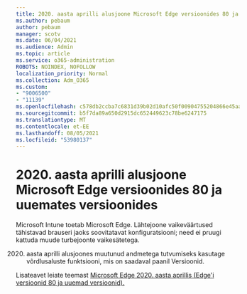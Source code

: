 ```yaml
---
title: 2020. aasta aprilli alusjoone Microsoft Edge versioonides 80 ja uuemates versioonides
ms.author: pebaum
author: pebaum
manager: scotv
ms.date: 06/04/2021
ms.audience: Admin
ms.topic: article
ms.service: o365-administration
ROBOTS: NOINDEX, NOFOLLOW
localization_priority: Normal
ms.collection: Adm_O365
ms.custom:
- "9006500"
- "11139"
ms.openlocfilehash: c578db2ccba7c6831d39b02d10afc50f00904755204866e45aa4eb2ec313a8e3
ms.sourcegitcommit: b5f7da89a650d2915dc652449623c78be6247175
ms.translationtype: MT
ms.contentlocale: et-EE
ms.lasthandoff: 08/05/2021
ms.locfileid: "53980137"
---
```

# <a name="view-the-april-2020-baseline-for-microsoft-edge-versions-80-and-later"></a>2020. aasta aprilli alusjoone Microsoft Edge versioonides 80 ja uuemates versioonides

Microsoft Intune toetab Microsoft Edge. Lähtejoone vaikeväärtused tähistavad brauseri jaoks soovitatavat konfiguratsiooni; need ei pruugi kattuda muude turbejoonte vaikesätetega.

2020. aasta aprilli alusjoones muutunud andmetega tutvumiseks kasutage võrdlusaluste funktsiooni, mis on saadaval paanil Versioonid.

Lisateavet leiate teemast [Microsoft Edge 2020. aasta aprillis (Edge'i versioonid 80 ja uuemad versioonid).](/mem/intune/protect/security-baseline-settings-edge?pivots=edge-april-2020)